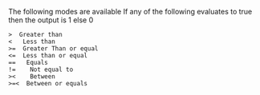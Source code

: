 The following modes are available
If any of the following evaluates to true then the output is 1 else 0

```
>  Greater than
<   Less than
>=  Greater Than or equal
<=  Less than or equal
==   Equals
!=    Not equal to
><    Between
>=<  Between or equals
```
